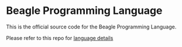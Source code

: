 # Beagle Programming Language
This is the official source code for the Beagle Programming Language.

Please refer to this repo for [language details](https://github.com/AlexCouch/language-ideas)

